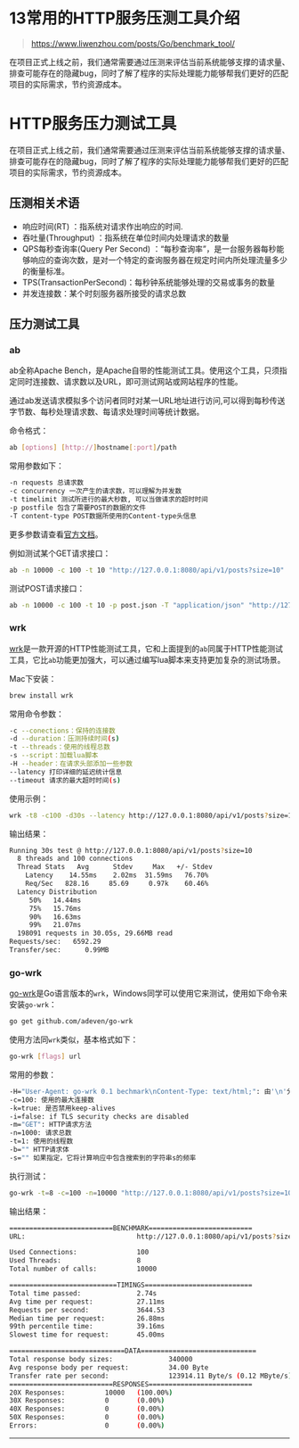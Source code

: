 # 13常用的HTTP服务压测工具介绍

> https://www.liwenzhou.com/posts/Go/benchmark_tool/

在项目正式上线之前，我们通常需要通过压测来评估当前系统能够支撑的请求量、排查可能存在的隐藏bug，同时了解了程序的实际处理能力能够帮我们更好的匹配项目的实际需求，节约资源成本。

# HTTP服务压力测试工具

在项目正式上线之前，我们通常需要通过压测来评估当前系统能够支撑的请求量、排查可能存在的隐藏bug，同时了解了程序的实际处理能力能够帮我们更好的匹配项目的实际需求，节约资源成本。

## 压测相关术语

- 响应时间(RT) ：指系统对请求作出响应的时间.
- 吞吐量(Throughput) ：指系统在单位时间内处理请求的数量
- QPS每秒查询率(Query Per Second) ：“每秒查询率”，是一台服务器每秒能够响应的查询次数，是对一个特定的查询服务器在规定时间内所处理流量多少的衡量标准。
- TPS(TransactionPerSecond)：每秒钟系统能够处理的交易或事务的数量
- 并发连接数：某个时刻服务器所接受的请求总数

## 压力测试工具

### ab

ab全称Apache Bench，是Apache自带的性能测试工具。使用这个工具，只须指定同时连接数、请求数以及URL，即可测试网站或网站程序的性能。

通过ab发送请求模拟多个访问者同时对某一URL地址进行访问,可以得到每秒传送字节数、每秒处理请求数、每请求处理时间等统计数据。

命令格式：

```bash
ab [options] [http://]hostname[:port]/path
```

常用参数如下：

```bash
-n requests 总请求数
-c concurrency 一次产生的请求数，可以理解为并发数
-t timelimit 测试所进行的最大秒数, 可以当做请求的超时时间
-p postfile 包含了需要POST的数据的文件
-T content-type POST数据所使用的Content-type头信息
```

更多参数请查看[官方文档](http://httpd.apache.org/docs/2.2/programs/ab.html)。

例如测试某个GET请求接口：

```bash
ab -n 10000 -c 100 -t 10 "http://127.0.0.1:8080/api/v1/posts?size=10"
```

测试POST请求接口：

```bash
ab -n 10000 -c 100 -t 10 -p post.json -T "application/json" "http://127.0.0.1:8080/api/v1/post"
```

### wrk

[wrk](https://github.com/wg/wrk)是一款开源的HTTP性能测试工具，它和上面提到的`ab`同属于HTTP性能测试工具，它比`ab`功能更加强大，可以通过编写lua脚本来支持更加复杂的测试场景。

Mac下安装：

```bash
brew install wrk
```

常用命令参数：

```bash
-c --conections：保持的连接数
-d --duration：压测持续时间(s)
-t --threads：使用的线程总数
-s --script：加载lua脚本
-H --header：在请求头部添加一些参数
--latency 打印详细的延迟统计信息
--timeout 请求的最大超时时间(s)
```

使用示例：

```bash
wrk -t8 -c100 -d30s --latency http://127.0.0.1:8080/api/v1/posts?size=10
```

输出结果：

```bash
Running 30s test @ http://127.0.0.1:8080/api/v1/posts?size=10
  8 threads and 100 connections
  Thread Stats   Avg      Stdev     Max   +/- Stdev
    Latency    14.55ms    2.02ms  31.59ms   76.70%
    Req/Sec   828.16     85.69     0.97k    60.46%
  Latency Distribution
     50%   14.44ms
     75%   15.76ms
     90%   16.63ms
     99%   21.07ms
  198091 requests in 30.05s, 29.66MB read
Requests/sec:   6592.29
Transfer/sec:      0.99MB
```

### go-wrk

[go-wrk](https://github.com/adjust/go-wrk)是Go语言版本的`wrk`，Windows同学可以使用它来测试，使用如下命令来安装`go-wrk`：

```bash
go get github.com/adeven/go-wrk
```

使用方法同`wrk`类似，基本格式如下：

```bash
go-wrk [flags] url
```

常用的参数：

```bash
-H="User-Agent: go-wrk 0.1 bechmark\nContent-Type: text/html;": 由'\n'分隔的请求头
-c=100: 使用的最大连接数
-k=true: 是否禁用keep-alives
-i=false: if TLS security checks are disabled
-m="GET": HTTP请求方法
-n=1000: 请求总数
-t=1: 使用的线程数
-b="" HTTP请求体
-s="" 如果指定，它将计算响应中包含搜索到的字符串s的频率
```

执行测试：

```bash
go-wrk -t=8 -c=100 -n=10000 "http://127.0.0.1:8080/api/v1/posts?size=10"
```

输出结果：

```bash
==========================BENCHMARK==========================
URL:                            http://127.0.0.1:8080/api/v1/posts?size=10

Used Connections:               100
Used Threads:                   8
Total number of calls:          10000

===========================TIMINGS===========================
Total time passed:              2.74s
Avg time per request:           27.11ms
Requests per second:            3644.53
Median time per request:        26.88ms
99th percentile time:           39.16ms
Slowest time for request:       45.00ms

=============================DATA=============================
Total response body sizes:              340000
Avg response body per request:          34.00 Byte
Transfer rate per second:               123914.11 Byte/s (0.12 MByte/s)
==========================RESPONSES==========================
20X Responses:          10000   (100.00%)
30X Responses:          0       (0.00%)
40X Responses:          0       (0.00%)
50X Responses:          0       (0.00%)
Errors:                 0       (0.00%)
```

------